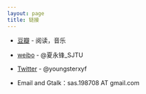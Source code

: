 ```yaml
---
layout: page
title: 链接
---
```


- [豆瓣](http://www.douban.com/people/youngster21/) - 阅读，音乐

- [weibo](http://weibo.com/u/1855563263) - @夏永锋_SJTU

- [Twitter](https://twitter.com/youngsterxyf) - @youngsterxyf

- Email and Gtalk：sas.198708 AT gmail.com
